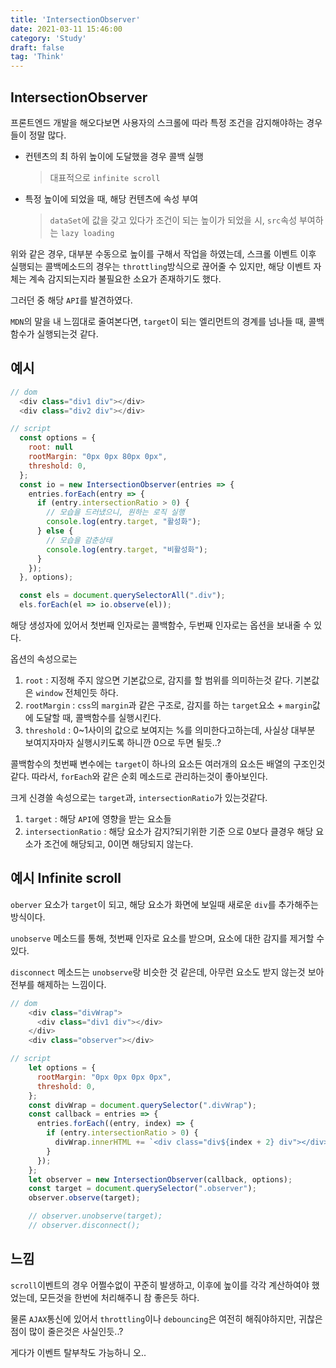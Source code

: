 ```yaml
---
title: 'IntersectionObserver'
date: 2021-03-11 15:46:00
category: 'Study'
draft: false
tag: 'Think'
---
```


## IntersectionObserver

프론트엔드 개발을 해오다보면 사용자의 스크롤에 따라 특정 조건을 감지해야하는 경우들이 정말 많다.

- 컨텐츠의 최 하위 높이에 도달했을 경우 콜백 실행
  > 대표적으로 `infinite scroll`
- 특정 높이에 되었을 때, 해당 컨텐츠에 속성 부여
  > `dataSet`에 값을 갖고 있다가 조건이 되는 높이가 되었을 시, `src`속성 부여하는 `lazy loading`

위와 같은 경우, 대부분 수동으로 높이를 구해서 작업을 하였는데, 스크롤 이벤트 이후 실행되는 콜백메소드의 경우는 `throttling`방식으로 끊어줄 수 있지만, 해당 이벤트 자체는 계속 감지되는지라 불필요한 소요가 존재하기도 했다.

그러던 중 해당 `API`를 발견하였다.

`MDN`의 말을 내 느낌대로 줄여본다면, `target`이 되는 엘리먼트의 경계를 넘나들 때, 콜백함수가 실행되는것 같다.

## 예시

```js
// dom
  <div class="div1 div"></div>
  <div class="div2 div"></div>

// script
  const options = {
    root: null
    rootMargin: "0px 0px 80px 0px",
    threshold: 0,
  };
  const io = new IntersectionObserver(entries => {
    entries.forEach(entry => {
      if (entry.intersectionRatio > 0) {
        // 모습을 드러냈으니, 원하는 로직 실행
        console.log(entry.target, "활성화");
      } else {
        // 모습을 감춘상태
        console.log(entry.target, "비활성화");
      }
    });
  }, options);

  const els = document.querySelectorAll(".div");
  els.forEach(el => io.observe(el));
```

해당 생성자에 있어서 첫번째 인자로는 콜백함수, 두번째 인자로는 옵션을 보내줄 수 있다.

옵션의 속성으로는

1. `root` : 지정해 주지 않으면 기본값으로, 감지를 할 범위를 의미하는것 같다. 기본값은 `window` 전체인듯 하다.
2. `rootMargin` : `css`의 `margin`과 같은 구조로, 감지를 하는 `target`요소 + `margin`값에 도달할 때, 콜백함수를 실행시킨다.
3. `threshold` : 0~1사이의 값으로 보여지는 %를 의미한다고하는데, 사실상 대부분 보여지자마자 실행시키도록 하니깐 0으로 두면 될듯..?

콜백함수의 첫번째 변수에는 `target`이 하나의 요소든 여러개의 요소든 배열의 구조인것 같다. 따라서, `forEach`와 같은 순회 메소드로 관리하는것이 좋아보인다.

크게 신경쓸 속성으로는 `target`과, `intersectionRatio`가 있는것같다.

1. `target` : 해당 `API`에 영향을 받는 요소들
2. `intersectionRatio` : 해당 요소가 감지?되기위한 기준 으로 0보다 클경우 해당 요소가 조건에 해당되고, 0이면 해당되지 않는다.

## 예시 Infinite scroll

`oberver` 요소가 `target`이 되고, 해당 요소가 화면에 보일때 새로운 `div`를 추가해주는 방식이다.

`unobserve` 메소드를 통해, 첫번째 인자로 요소를 받으며, 요소에 대한 감지를 제거할 수 있다.

`disconnect` 메소드는 `unobserve`랑 비슷한 것 같은데, 아무런 요소도 받지 않는것 보아 전부를 해제하는 느낌이다.

```js
// dom
    <div class="divWrap">
      <div class="div1 div"></div>
    </div>
    <div class="observer"></div>

// script
    let options = {
      rootMargin: "0px 0px 0px 0px",
      threshold: 0,
    };
    const divWrap = document.querySelector(".divWrap");
    const callback = entries => {
      entries.forEach((entry, index) => {
        if (entry.intersectionRatio > 0) {
          divWrap.innerHTML += `<div class="div${index + 2} div"></div>`;
        }
      });
    };
    let observer = new IntersectionObserver(callback, options);
    const target = document.querySelector(".observer");
    observer.observe(target);

    // observer.unobserve(target);
    // observer.disconnect();
```

## 느낌

`scroll`이벤트의 경우 어쩔수없이 꾸준히 발생하고, 이후에 높이를 각각 계산하여야 했었는데, 모든것을 한번에 처리해주니 참 좋은듯 하다.

물론 `AJAX`통신에 있어서 `throttling`이나 `debouncing`은 여전히 해줘야하지만, 귀찮은점이 많이 줄은것은 사실인듯..?

게다가 이벤트 탈부착도 가능하니 오..
